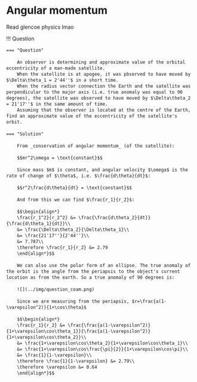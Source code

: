 # Angular momentum

Read glencoe physics lmao

!!! Question

    === "Question"

        An observer is determining and approximate value of the orbital eccentricity of a man-made satellite.
        When the satellite is at apogee, it was pbserved to have moved by $\Delta\theta_1 = 2'44''$ in a short time.
        When the radius vector connection the Earth and the satellite was perpendicular to the major axis (i.e. true anomaly was equal to 90 degrees), the satellite was observed to have moved by $\Delta\theta_2 = 21'17''$ in the same amount of time.
        Assuming that the observer is located at the centre of the Earth, find an approximate value of the eccentricity of the satellite's orbit.

    === "Solution"

        From _conservation of angular momentum_ (of the satellite):

        $$mr^2\omega = \text{constant}$$

        Since mass $m$ is constant, and angular velocity $\omega$ is the rate of change of $\theta$, i.e. $\frac{d\theta}{dt}$:

        $$r^2\frac{d\theta}{dt} = \text{constant}$$

        And from this we can find $\frac{r_1}{r_2}$:

        $$\begin{align*}
        \frac{r_1^2}{r_2^2} &= \frac{\frac{d\theta_2}{dt}}{\frac{d\theta_1}{dt}}\\
        &= \frac{\Delta\theta_2}{\Delta\theta_1}\\
        &= \frac{21'17''}{2'44''}\\
        &= 7.787\\
        \therefore \frac{r_1}{r_2} &= 2.79
        \end{align*}$$

        We can also use the polar form of an ellipse. The true anomaly of the orbit is the angle from the periapsis to the object's current location as from the earth. So a true anomaly of 90 degrees is:

        ![](../img/question_coam.png)

        Since we are measuring from the periapsis, $r=\frac{a(1-\varepsilon^2)}{1+\cos\theta}$

        $$\begin{align*}
        \frac{r_1}{r_2} &= \frac{\frac{a(1-\varepsilon^2)}{1+\varepsilon\cos\theta_1}}{\frac{a(1-\varepsilon^2)}{1+\varepsilon\cos\theta_2}}\\
        &= \frac{1+\varepsilon\cos\theta_2}{1+\varepsilon\cos\theta_1}\\
        &= \frac{1+\varepsilon\cos\frac{\pi}{2}}{1+\varepsilon\cos\pi}\\
        &= \frac{1}{1-\varepsilon}\\
        \therefore \frac{1}{1-\varepsilon} &= 2.79\\
        \therefore \varepsilon &= 0.64
        \end{align*}$$
